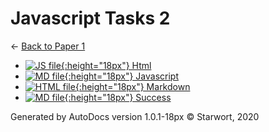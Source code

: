 # Javascript Tasks 2

← [Back to Paper 1](..)

- [![JS file](https://img.icons8.com/windows/512/4a90e2/js.png){:height="18px"} Html](html.js)
- [![MD file](https://img.icons8.com/windows/512/4a90e2/regular-document.png){:height="18px"} Javascript](javascript.html)
- [![HTML file](https://img.icons8.com/windows/512/4a90e2/regular-document.png){:height="18px"} Markdown](markdown.html)
- [![MD file](https://img.icons8.com/windows/512/4a90e2/regular-document.png){:height="18px"} Success](success.html)

Generated by AutoDocs version 1.0.1-18px © Starwort, 2020
